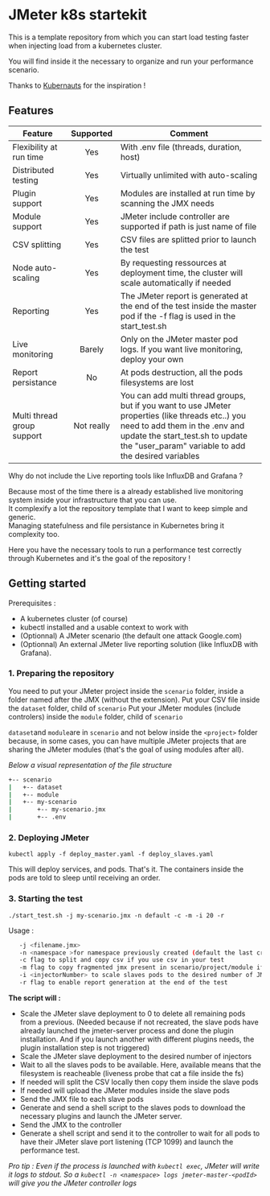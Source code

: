 
# JMeter k8s startekit

This is a template repository from which you can start load testing faster when injecting load from a kubernetes cluster.

You will find inside it the necessary to organize and run your performance scenario.

Thanks to [Kubernauts](https://github.com/kubernauts/jmeter-kubernetes) for the inspiration !



## Features

| Feature     | Supported    | Comment    |
|-------------|:------------:|-------------
| Flexibility at run time      | Yes | With .env file (threads, duration, host) |
| Distributed testing      | Yes | Virtually unlimited with auto-scaling     |
| Plugin support | Yes | Modules are installed at run time by scanning the JMX needs      |
| Module support | Yes | JMeter include controller are supported if path is just name of file
| CSV splitting | Yes | CSV files are splitted prior to launch the test|
| Node auto-scaling | Yes | By requesting ressources at deployment time, the cluster will scale automatically if needed |
| Reporting | Yes | The JMeter report is generated at the end of the test inside the master pod if the -f flag is used in the start_test.sh|
| Live monitoring | Barely | Only on the JMeter master pod logs. If you want live monitoring, deploy your own |
| Report persistance | No | At pods destruction, all the pods filesystems are lost |
| Multi thread group support | Not really | You can add multi thread groups, but if you want to use JMeter properties (like threads etc..) you need to add them in the .env and update the start_test.sh to update the "user_param" variable to add the desired variables |


Why do not include the Live reporting tools like InfluxDB and Grafana ?  

Because most of the time there is a already established live monitoring system inside your infrastructure that you can use.   
It complexify a lot the repository template that I want to keep simple and generic.   
Managing statefulness and file persistance in Kubernetes bring it complexity too.  

Here you have the necessary tools to run a performance test correctly through Kubernetes and it's the goal of the repository !


## Getting started

Prerequisites : 
- A kubernetes cluster (of course)
- kubectl installed and a usable context to work with
- (Optionnal) A JMeter scenario (the default one attack Google.com)
- (Optionnal) An external JMeter live reporting solution (like InfluxDB with Grafana).

### 1. Preparing the repository

You need to put your JMeter project inside the `scenario` folder, inside a folder named after the JMX (without the extension).
Put your CSV file inside the `dataset` folder, child of `scenario`
Put your JMeter modules (include controlers) inside the `module` folder, child of `scenario`

`dataset`and `module`are in `scenario` and not below inside the `<project>` folder because, in some cases, you can have multiple JMeter projects that are sharing the JMeter modules (that's the goal of using modules after all).


*Below a visual representation of the file structure*

```bash
+-- scenario
|   +-- dataset
|   +-- module
|   +-- my-scenario
|       +-- my-scenario.jmx
|       +-- .env
```

### 2. Deploying JMeter

`kubectl apply -f deploy_master.yaml -f deploy_slaves.yaml`

This will deploy services, and pods. That's it. The containers inside the pods are told to sleep until receiving an order.


### 3. Starting the test

`./start_test.sh -j my-scenario.jmx -n default -c -m -i 20 -r`

Usage :
```sh
   -j <filename.jmx>
   -n <namespace >for namespace previously created (default the last created with the deploy script)
   -c flag to split and copy csv if you use csv in your test
   -m flag to copy fragmented jmx present in scenario/project/module if you use include controller and external test fragment
   -i <injectorNumber> to scale slaves pods to the desired number of JMeter injectors
   -r flag to enable report generation at the end of the test
```


**The script will :**
- Scale the JMeter slave deployment to 0 to delete all remaining pods from a previous. (Needed because if not recreated, the slave pods have already launched the jmeter-server process and done the plugin installation. And if you launch another with different plugins needs, the plugin installation step is not triggered)
- Scale the JMeter slave deployment to the desired number of injectors
- Wait to all the slaves pods to be available. Here, available means that the filesystem is reacheable (liveness probe that cat a file inside the fs)
- If needed will split the CSV locally then copy them inside the slave pods
- If needed will upload the JMeter modules inside the slave pods
- Send the JMX file to each slave pods
- Generate and send a shell script to the slaves pods to download the necessary plugins and launch the JMeter server.
- Send the JMX to the controller 
- Generate a shell script and send it to the controller to wait for all pods to have their JMeter slave port listening (TCP 1099) and launch the performance test.

*Pro tip : Even if the process is launched with `kubectl exec`, JMeter will write it logs to stdout. So a `kubectl -n <namespace> logs jmeter-master-<podId>` will give you the JMeter controller logs*
